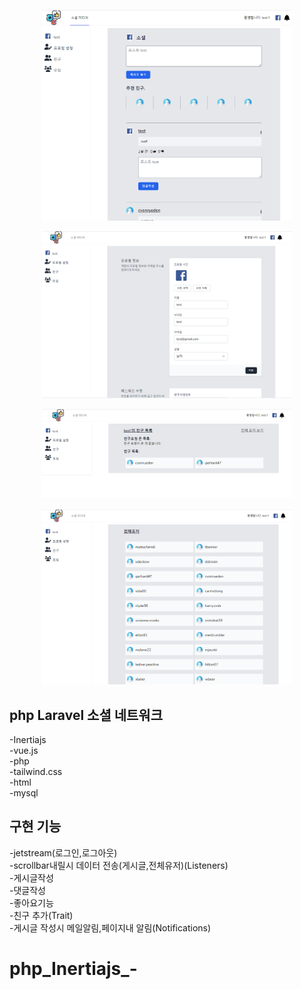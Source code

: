 <p align="center"><img src="main.png" width="400"></p>
<p align="center"><img src="profile.png" width="400"></p>
<p align="center"><img src="friend.png" width="400"></p>
<p align="center"><img src="all.png" width="400"></p>


## php Laravel 소셜 네트워크

-Inertiajs<br>
-vue.js<br>
-php<br>
-tailwind.css<br>
-html<br>
-mysql<br>

## 구현 기능
-jetstream(로그인,로그아웃)<br>
-scrollbar내릴시 데이터 전송(게시글,전체유저)(Listeners)<br>
-게시글작성<br>
-댓글작성<br>
-좋아요기능<br>
-친구 추가(Trait)<br>
-게시글 작성시 메일알림,페이지내 알림(Notifications)<br>

# php_Inertiajs_-
